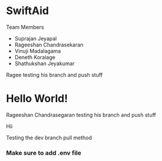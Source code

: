 # SwiftAid

Team Members

- Suprajan Jeyapal
- Rageeshan Chandrasekaran
- Vinuji Madalagama
- Deneth Koralage
- Shathukshan Jeyakumar

Ragee testing his branch and push stuff

# Hello World!

Rageeshan Chandrasegaran testing his branch and push stuff

Hii

Testing the dev branch pull method

### Make sure to add .env file
